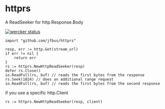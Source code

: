 # httprs
A ReadSeeker for http.Response.Body

[![wercker status](https://app.wercker.com/status/b8ab18faefae7d1f88f9f23d642f0847/s/master "wercker status")](https://app.wercker.com/project/bykey/b8ab18faefae7d1f88f9f23d642f0847)

```
import "github.com/jfbus/httprs"

resp, err := http.Get(stream_url)
if err != nil {
	return err
}
rs := httprs.NewHttpReadSeeker(resp)
defer rs.Close()
io.ReadFull(rs, buf) // reads the first bytes from the response
rs.Seek(1024) // does an additional range request
io.ReadFull(rs, buf) // reads the first bytes from the second response
```
if you use a specific http.Client
```
rs := httprs.NewHttpReadSeeker(resp, client)
```
